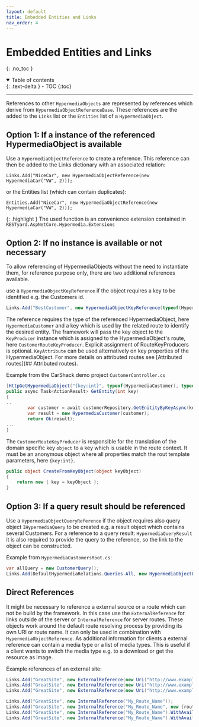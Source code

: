```yaml
---
layout: default
title: Embedded Entities and Links
nav_order: 4
---
```


# Embedded Entities and Links
{: .no_toc }

<details open markdown="block">
  <summary>
    Table of contents
  </summary>
  {: .text-delta }
- TOC
{:toc}
</details>

---

References to other `HypermediaObjects` are represented by references which derive from `HypermediaObjectReferenceBase`. These references are the added to the `Links` list or the `Entities` list of a `HypermediaObject`.

## Option 1: If a instance of the referenced HypermediaObject is available

Use a `HypermediaObjectReference` to create a reference. This reference can then be added to the Links dictionary with an associated relation:

```cshap
Links.Add("NiceCar", new HypermediaObjectReference(new HypermediaCar("VW", 2)));
```

or the Entities list (which can contain duplicates):

```cshap
Entities.Add("NiceCar", new HypermediaObjectReference(new HypermediaCar("VW", 2)));
```

{: .highlight }
The used function is an convenience extension contained in `RESTyard.AspNetCore.Hypermedia.Extensions`

## Option 2: If no instance is available or not necessary

To allow referencing of HypermediaObjects without the need to instantiate them, for reference purpose only, there are two additional references available.

use a `HypermediaObjectKeyReference` if the object requires a key to be identified e.g. the Customers id.

```csharp
Links.Add("BestCustomer", new HypermediaObjectKeyReference(typeof(HypermediaCustomer), 1));
```

The reference requires the type of the referenced HypermediaObject, here `HypermediaCustomer` and a key which is used by the related route to identify the desired entity. The framework will pass the key object to the `KeyProducer` instance which is assigned to the HypermediaObject's route, here `CustomerRouteKeyProducer`. Explicit assignment of RouteKeyProducers is optional. `KeyAttribute` can be used alternatively on key properties of the HypermediaObject. For more details on attributed routes see [Attributed routes](## Attributed routes).

Example from the CarShack demo project `CustomerController.cs`

```csharp
[HttpGetHypermediaObject("{key:int}", typeof(HypermediaCustomer), typeof(CustomerRouteKeyProducer))]
public async Task<ActionResult> GetEntity(int key)
{
..
        var customer = await customerRepository.GetEnitityByKeyAsync(key);
        var result = new HypermediaCustomer(customer);
        return Ok(result);
...
}
```

The `CustomerRouteKeyProducer` is responsible for the translation of the domain specific key `object` to a key which is usable in the route context. It must be an anonymous object where all properties match the rout template parameters, here `{key:int}`.

```csharp
public object CreateFromKeyObject(object keyObject)
{
    return new { key = keyObject };
}
```

## Option 3: If a query result should be referenced

Use a `HypermediaObjectQueryReference` if the object requires also query object `IHypermediaQuery` to be created e.g. a result object which contains several Customers.
For a reference to a query result: `HypermediaQueryResult` it is also required to provide the query to the reference, so the link to the object can be constructed.

Example from `HypermediaCustomersRoot.cs`:

```csharp
var allQuery = new CustomerQuery();
Links.Add(DefaultHypermediaRelations.Queries.All, new HypermediaObjectQueryReference(typeof(HypermediaCustomerQueryResult), allQuery));
```

## Direct References

It might be necessary to reference a external source or a route which can not be build by the framework. In this case use the `ExternalReference` for links outside of the server or `InternalReference` for server routes. These objects work around the default route resolving process by providing its own URI or route name. It can only be used in combination with `HypermediaObjectReference`.
As additional information for clients a external reference can contain a media type or a list of media types. This is useful if a client wants to switch the media type e.g. to a download or get the resource as image.

Example references of an external site:

```csharp
Links.Add("GreatSite", new ExternalReference(new Uri("http://www.example.com/")));
Links.Add("GreatSite", new ExternalReference(new Uri("http://www.example.com/")).WithAvailableMediaType("image/png"));
Links.Add("GreatSite", new ExternalReference(new Uri("http://www.example.com/")).WithAvailableMediaTypes(new []{"application/xml", "image/png"}));

Links.Add("GreatSite", new InternalReference("My_Route_Name"));
Links.Add("GreatSite", new InternalReference("My_Route_Name", new {routevariable1 = 1}));
Links.Add("GreatSite", new InternalReference("My_Route_Name").WithAvailableMediaType("image/png"));
Links.Add("GreatSite", new InternalReference("My_Route_Name").WithAvailableMediaTypes(new []{"application/xml", "image/png"}));
```
